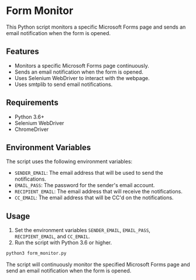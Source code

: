 # Form Monitor

This Python script monitors a specific Microsoft Forms page and sends an email notification when the form is opened.

## Features

- Monitors a specific Microsoft Forms page continuously.
- Sends an email notification when the form is opened.
- Uses Selenium WebDriver to interact with the webpage.
- Uses smtplib to send email notifications.

## Requirements

- Python 3.6+
- Selenium WebDriver
- ChromeDriver

## Environment Variables

The script uses the following environment variables:

- `SENDER_EMAIL`: The email address that will be used to send the notifications.
- `EMAIL_PASS`: The password for the sender's email account.
- `RECIPIENT_EMAIL`: The email address that will receive the notifications.
- `CC_EMAIL`: The email address that will be CC'd on the notifications.

## Usage

1. Set the environment variables `SENDER_EMAIL`, `EMAIL_PASS`, `RECIPIENT_EMAIL`, and `CC_EMAIL`.
2. Run the script with Python 3.6 or higher.

```bash
python3 form_monitor.py
```

The script will continuously monitor the specified Microsoft Forms page and send an email notification when the form is opened.
